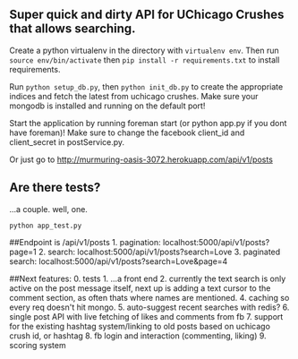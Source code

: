 
## Super quick and dirty API for UChicago Crushes that allows searching. 

Create a python virtualenv in the directory with `virtualenv env`. Then run `source env/bin/activate` then `pip install -r requirements.txt` to install requirements. 

Run `python setup_db.py`, then `python init_db.py` to create the appropriate indices and fetch the latest from uchicago crushes. Make sure your mongodb is installed and running on the default port!

Start the application by running foreman start (or python app.py if you dont have foreman)! Make sure to change the facebook client_id and client_secret in postService.py. 

Or just go to http://murmuring-oasis-3072.herokuapp.com/api/v1/posts

## Are there tests?

...a couple. well, one.

`python app_test.py`

##Endpoint is /api/v1/posts
	1. pagination: localhost:5000/api/v1/posts?page=1
	2. search: localhost:5000/api/v1/posts?search=Love
	3. paginated search: localhost:5000/api/v1/posts?search=Love&page=4

##Next features:
	0. tests
	1. ...a front end
	2. currently the text search is only active on the post message itself, next up is adding 
	a text cursor to the comment section, as often thats where names are mentioned.
	4. caching so every req doesn't hit mongo. 
	5. auto-suggest recent searches with redis?
	6. single post API with live fetching of likes and comments from fb
	7. support for the existing hashtag system/linking to old posts based on uchicago crush id, or hashtag
	8. fb login and interaction (commenting, liking)
	9. scoring system
